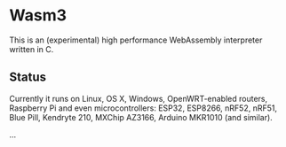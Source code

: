 # Wasm3

This is an (experimental) high performance WebAssembly interpreter written in C.

## Status
Currently it runs on Linux, OS X, Windows, OpenWRT-enabled routers, Raspberry Pi and even microcontrollers: ESP32, ESP8266, nRF52, nRF51, Blue Pill, Kendryte 210, MXChip AZ3166, Arduino MKR1010 (and similar).

...
